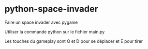 # python-space-invader

Faire un space invader avec pygame

Utiliser la commande python sur le fichier main.py

Les touches du gameplay sont Q et D pour se déplacer et E pour tirer 
